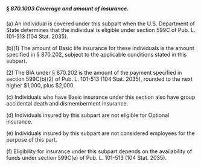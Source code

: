##### § 870.1003 Coverage and amount of insurance. #####

(a) An individual is covered under this subpart when the U.S. Department of State determines that the individual is eligible under section 599C of Pub. L. 101-513 (104 Stat. 2035).

(b)(1) The amount of Basic life insurance for these individuals is the amount specified in § 870.202, subject to the applicable conditions stated in this subpart.

(2) The BIA under § 870.202 is the amount of the payment specified in section 599C(b)(2) of Pub. L. 101-513 (104 Stat. 2035), rounded to the next higher $1,000, plus $2,000.

(c) Individuals who have Basic insurance under this section also have group accidental death and dismemberment insurance.

(d) Individuals insured by this subpart are not eligible for Optional insurance.

(e) Individuals insured by this subpart are not considered employees for the purpose of this part.

(f) Eligibility for insurance under this subpart depends on the availability of funds under section 599C(e) of Pub. L. 101-513 (104 Stat. 2035).